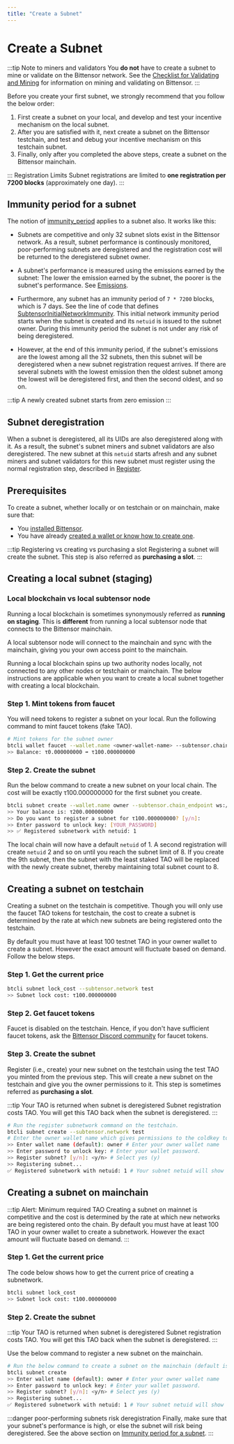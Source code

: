 ```yaml
---
title: "Create a Subnet"
---
```


# Create a Subnet

:::tip Note to miners and validators
You **do not** have to create a subnet to mine or validate on the Bittensor network. See the [Checklist for Validating and Mining](./checklist-for-validating-mining.md) for information on mining and validating on Bittensor.
:::

Before you create your first subnet, we strongly recommend that you follow the below order:
1. First create a subnet on your local, and develop and test your incentive mechanism on the local subnet. 
2. After you are satisfied with it, next create a subnet on the Bittensor testchain, and test and debug your incentive mechanism on this testchain subnet. 
3. Finally, only after you completed the above steps, create a subnet on the Bittensor mainchain. 

::: Registration Limits
Subnet registrations are limited to **one registration per 7200 blocks** (approximately one day).
:::

## Immunity period for a subnet

The notion of [immunity_period](./subnet-hyperparameters.md#immunity_period) applies to a subnet also. It works like this:

- Subnets are competitive and only 32 subnet slots exist in the Bittensor network. As a result, subnet performance is continously monitored, poor-performing subnets are deregistered and the registration cost will be returned to the deregistered subnet owner. 

- A subnet's performance is measured using the emissions earned by the subnet: The lower the emission earned by the subnet, the poorer is the subnet's performance. See [Emissions](../emissions.md).

- Furthermore, any subnet has an immunity period of `7 * 7200` blocks, which is 7 days. See the line of code that defines [SubtensorInitialNetworkImmunity](https://github.com/opentensor/subtensor/blob/52882caa011c5244ad75f1d9d4e182a1a17958a2/runtime/src/lib.rs#L660). This initial network immunity period starts when the subnet is created and its `netuid` is issued to the subnet owner. During this immunity period the subnet is not under any risk of being deregistered. 

- However, at the end of this immunity period, if the subnet's emissions are the lowest among all the 32 subnets, then this subnet will be deregistered when a new subnet registration request arrives. If there are several subnets with the lowest emission then the oldest subnet among the lowest will be deregistered first, and then the second oldest, and so on. 

:::tip A newly created subnet starts from zero emission
:::

## Subnet deregistration

When a subnet is deregistered, all its UIDs are also deregistered along with it. As a result, the subnet's subnet miners and subnet validators are also deregistered. The new subnet at this `netuid` starts afresh and any subnet miners and subnet validators for this new subnet must register using the normal registration step, described in [Register](../subnets/register-validate-mine.md#register). 

## Prerequisites

To create a subnet, whether locally or on testchain or on mainchain, make sure that:

- You [installed Bittensor](../getting-started/installation.md). 
- You have already [created a wallet or know how to create one](../getting-started/wallets.md#creating-a-local-wallet). 

:::tip Registering vs creating vs purchasing a slot 
Registering a subnet will create the subnet. This step is also referred as **purchasing a slot**. 
:::

## Creating a local subnet (staging)

### Local blockchain vs local subtensor node 

Running a local blockchain is sometimes synonymously referred as **running on staging**. This is **different** from running a local subtensor node that connects to the Bittensor mainchain. 

A local subtensor node will connect to the mainchain and sync with the mainchain, giving you your own access point to the mainchain. 

Running a local blockchain spins up two authority nodes locally, not connected to any other nodes or testchain or mainchain. The below instructions are applicable when you want to create a local subnet together with creating a local blockchain. 

### Step 1. Mint tokens from faucet

You will need tokens to register a subnet on your local. Run the following command to mint faucet tokens (fake TAO).
```bash
# Mint tokens for the subnet owner
btcli wallet faucet --wallet.name <owner-wallet-name> --subtensor.chain_endpoint ws://127.0.0.1:9946 
>> Balance: τ0.000000000 ➡ τ100.000000000
```

### Step 2. Create the subnet

Run the below command to create a new subnet on your local chain. The cost will be exactly τ100.000000000 for the first subnet you create.

```bash
btcli subnet create --wallet.name owner --subtensor.chain_endpoint ws://127.0.0.1:9946 
>> Your balance is: τ200.000000000
>> Do you want to register a subnet for τ100.000000000? [y/n]: 
>> Enter password to unlock key: [YOUR_PASSWORD]
>> ✅ Registered subnetwork with netuid: 1
```

The local chain will now have a default `netuid` of 1. A second registration will create `netuid` 2 and so on until you reach the subnet limit of 8. If you create the 9th subnet, then the subnet with the least staked TAO will be replaced with the newly create subnet, thereby maintaining total subnet count to 8.

## Creating a subnet on testchain

Creating a subnet on the testchain is competitive. Though you will only use the faucet TAO tokens for testchain, the cost to create a subnet is determined by the rate at which new subnets are being registered onto the testchain. 

By default you must have at least 100 testnet TAO in your owner wallet to create a subnet. However the exact amount will fluctuate based on demand. Follow the below  steps. 

### Step 1. Get the current price 

```bash
btcli subnet lock_cost --subtensor.network test
>> Subnet lock cost: τ100.000000000
```

### Step 2. Get faucet tokens

Faucet is disabled on the testchain. Hence, if you don't have sufficient faucet tokens, ask the [Bittensor Discord community](https://discord.com/channels/799672011265015819/830068283314929684) for faucet tokens.

### Step 3. Create the subnet 

Register (i.e., create) your new subnet on the testchain using the test TAO you minted from the previous step.  This will create a new subnet on the testchain and give you the owner permissions to it. This step is sometimes referred as **purchasing a slot**.

:::tip Your TAO is returned when subnet is deregistered
Subnet registration costs TAO. You will get this TAO back when the subnet is deregistered.
:::

```bash
# Run the register subnetwork command on the testchain.
btcli subnet create --subtensor.network test 
# Enter the owner wallet name which gives permissions to the coldkey to later define running hyper parameters.
>> Enter wallet name (default): owner # Enter your owner wallet name
>> Enter password to unlock key: # Enter your wallet password.
>> Register subnet? [y/n]: <y/n> # Select yes (y)
>> Registering subnet...
✅ Registered subnetwork with netuid: 1 # Your subnet netuid will show here, save this for later.
```

## Creating a subnet on mainchain

:::tip Alert: Minimum required TAO 
Creating a subnet on mainnet is competitive and the cost is determined by the rate at which new networks are being registered onto the chain. By default you must have at least 100 TAO in your owner wallet to create a subnetwork. However the exact amount will fluctuate based on demand.
:::

### Step 1. Get the current price 

The code below shows how to get the current price of creating a subnetwork.

```bash
btcli subnet lock_cost
>> Subnet lock cost: τ100.000000000
```

### Step 2. Create the subnet 

:::tip Your TAO is returned when subnet is deregistered
Subnet registration costs TAO. You will get this TAO back when the subnet is deregistered.
:::

Use the below command to register a new subnet on the mainchain. 

```bash
# Run the below command to create a subnet on the mainchain (default is mainchain)
btcli subnet create
>> Enter wallet name (default): owner # Enter your owner wallet name
>> Enter password to unlock key: # Enter your wallet password.
>> Register subnet? [y/n]: <y/n> # Select yes (y)
>> Registering subnet...
✅ Registered subnetwork with netuid: 1 # Your subnet netuid will show here, save this for later.
```

:::danger poor-performing subnets risk deregistration
Finally, make sure that your subnet's performance is high, or else the subnet will risk being deregistered. See the above section on [Immunity period for a subnet](#immunity-period-for-a-subnet).
:::
